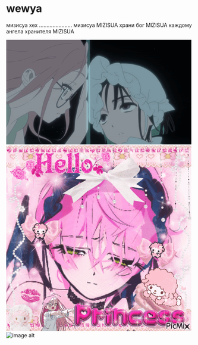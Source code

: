 # wewya
мизисуа хех ...................... мизисуа  MIZISUA храни бог MIZISUA каждому ангела хранителя MIZISUA

![image alt](https://github.com/wewyamoll/wewya/blob/main/Mizisua%20Alien%20Stage%20GIF%20%E2%80%93%20Mizisua%20Alien%20stage%20Mizi%20%E2%80%93%20discover%20and%20share%20GIFs.gif?raw=true)
![image alt](https://github.com/wewyamoll/wewya/blob/7b48a1498aa9e56c94f3d770f07aa2f764b2f5c8/Mizi%20Alnst%20GIF%20%E2%80%93%20Mizi%20Alnst%20Alien%20%E2%80%93%20discover%20and%20share%20GIFs.gif)
![image alt](https://github.com/wewyamoll/wewya/blob/7b48a1498aa9e56c94f3d770f07aa2f764b2f5c8/503effc60afba2f579d2ad209eeeb503.gif)
